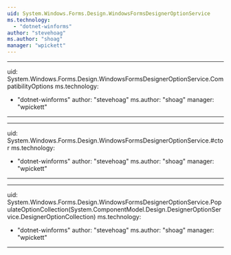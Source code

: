 ```yaml
---
uid: System.Windows.Forms.Design.WindowsFormsDesignerOptionService
ms.technology: 
  - "dotnet-winforms"
author: "stevehoag"
ms.author: "shoag"
manager: "wpickett"
---
```


---
uid: System.Windows.Forms.Design.WindowsFormsDesignerOptionService.CompatibilityOptions
ms.technology: 
  - "dotnet-winforms"
author: "stevehoag"
ms.author: "shoag"
manager: "wpickett"
---

---
uid: System.Windows.Forms.Design.WindowsFormsDesignerOptionService.#ctor
ms.technology: 
  - "dotnet-winforms"
author: "stevehoag"
ms.author: "shoag"
manager: "wpickett"
---

---
uid: System.Windows.Forms.Design.WindowsFormsDesignerOptionService.PopulateOptionCollection(System.ComponentModel.Design.DesignerOptionService.DesignerOptionCollection)
ms.technology: 
  - "dotnet-winforms"
author: "stevehoag"
ms.author: "shoag"
manager: "wpickett"
---
